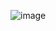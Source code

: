 ![image](https://github.com/etogus/DigitalDesignLabs/assets/47570845/4a0807d9-a659-4ca5-b930-be14e80cdfb6)

